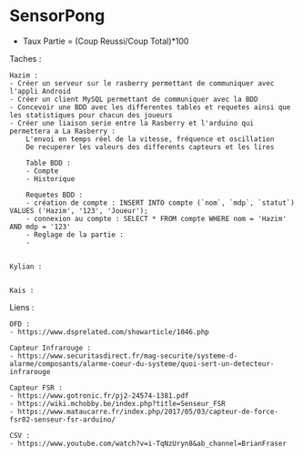 # SensorPong

- Taux Partie = (Coup Reussi/Coup Total)*100


Taches :

	Hazim : 
	- Créer un serveur sur le rasberry permettant de communiquer avec l'appli Android
	- Créer un client MySQL permettant de communiquer avec la BDD
	- Concevoir une BDD avec les differentes tables et requetes ainsi que les statistiques pour chacun des joueurs
	- Créer une liaison serie entre la Rasberry et l'arduino qui permettera a La Rasberry :
		L'envoi en temps réel de la vitesse, fréquence et oscillation 
		De recuperer les valeurs des differents capteurs et les lires

		Table BDD :
		- Compte
		- Historique

		Requetes BDD :
		- création de compte : INSERT INTO compte (`nom`, `mdp`, `statut`) VALUES ('Hazim', '123', 'Joueur');
		- connexion au compte : SELECT * FROM compte WHERE nom = 'Hazim' AND mdp = '123'
		- Reglage de la partie : 
		- 


	Kylian :


	Kais :


Liens : 
	
	OFD :
	- https://www.dsprelated.com/showarticle/1046.php
	
	Capteur Infrarouge :
	- https://www.securitasdirect.fr/mag-securite/systeme-d-alarme/composants/alarme-coeur-du-systeme/quoi-sert-un-detecteur-infrarouge
	
	Capteur FSR :
	- https://www.gotronic.fr/pj2-24574-1381.pdf
	- https://wiki.mchobby.be/index.php?title=Senseur_FSR
	- https://www.mataucarre.fr/index.php/2017/05/03/capteur-de-force-fsr02-senseur-fsr-arduino/

	CSV :
	- https://www.youtube.com/watch?v=i-TqNzUryn8&ab_channel=BrianFraser
